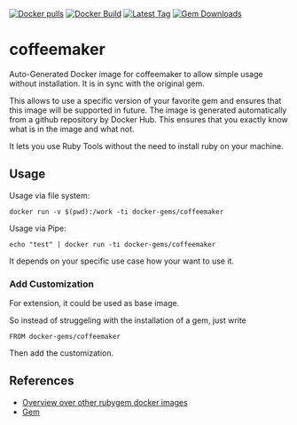 [![Docker pulls](https://img.shields.io/docker/pulls/rubygem/coffeemaker.svg)](https://hub.docker.com/r/rubygem/coffeemaker/)
[![Docker Build](https://img.shields.io/docker/automated/rubygem/coffeemaker.svg)](https://hub.docker.com/r/rubygem/coffeemaker/)
[![Latest Tag](https://img.shields.io/github/tag/docker-rubygem/coffeemaker.svg)](https://hub.docker.com/r/rubygem/coffeemaker/)
[![Gem Downloads](https://img.shields.io/gem/dt/coffeemaker.svg)](https://rubygems.org/gems/coffeemaker/)
# coffeemaker

Auto-Generated Docker image for coffeemaker to allow simple usage without installation.
It is in sync with the original gem.

This allows to use a specific version of your favorite gem and ensures that this image will be supported in future.
The image is generated automatically from a github repository by Docker Hub.
This ensures that you exactly know what is in the image and what not.

It lets you use Ruby Tools without the need to install ruby on your machine.

## Usage

Usage via file system:

`docker run -v $(pwd):/work -ti docker-gems/coffeemaker`

Usage via Pipe:

`echo "test" | docker run -ti docker-gems/coffeemaker`

It depends on your specific use case how your want to use it.

### Add Customization

For extension, it could be used as base image.

So instead of struggeling with the installation of a gem, just write

`FROM docker-gems/coffeemaker`

Then add the customization.

## References

 - [Overview over other rubygem docker images](https://github.com/thinkbot/docker-rubygem)
 - [Gem](https://rubygems.org/gems/coffeemaker/)
